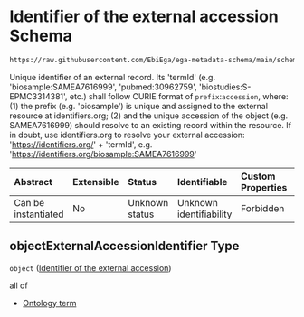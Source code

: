 # Identifier of the external accession Schema

```txt
https://raw.githubusercontent.com/EbiEga/ega-metadata-schema/main/schemas/EGA.common-definitions.json#/$defs/objectExternalAccession/properties/objectExternalAccessionIdentifier
```

Unique identifier of an external record. Its 'termId' (e.g. 'biosample:SAMEA7616999', 'pubmed:30962759', 'biostudies:S-EPMC3314381', etc.) shall follow CURIE format of `prefix`:`accession`, where: (1) the prefix (e.g. 'biosample') is unique and assigned to the external resource at identifiers.org; (2) and the unique accession of the object (e.g. SAMEA7616999) should resolve to an existing record within the resource. If in doubt, use identifiers.org to resolve your external accession: '<https://identifiers.org/>' + 'termId', e.g. '<https://identifiers.org/biosample:SAMEA7616999>'

| Abstract            | Extensible | Status         | Identifiable            | Custom Properties | Additional Properties | Access Restrictions | Defined In                                                                                           |
| :------------------ | :--------- | :------------- | :---------------------- | :---------------- | :-------------------- | :------------------ | :--------------------------------------------------------------------------------------------------- |
| Can be instantiated | No         | Unknown status | Unknown identifiability | Forbidden         | Allowed               | none                | [EGA.common-definitions.json\*](../../../schemas/EGA.common-definitions.json "open original schema") |

## objectExternalAccessionIdentifier Type

`object` ([Identifier of the external accession](ega-4-defs-object-external-accession-properties-identifier-of-the-external-accession.md))

all of

*   [Ontology term](ega-4-defs-ontology-term.md "check type definition")
